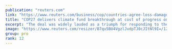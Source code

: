```yaml
---
publication: "reuters.com"
link: "https://www.reuters.com/business/cop/countries-agree-loss-damage-fund-final-cop27-deal-elusive-2022-11-20/"
title: "COP27 delivers climate fund breakthrough at cost of progress on emissions"
excerpt: "The deal was widely lauded as a triumph for responding to the impact that global warming is having on vulnerable countries. But many countries said they felt pressured to give up on tougher commitment"
image: "https://www.reuters.com/resizer/B7qu5BU4VgzlJvdpTJ0cJItNl9I=/1200x628/smart/filters:quality(80)/cloudfront-us-east-2.images.arcpublishing.com/reuters/7HYLM6C2NNLLDOLIIFZAQJCC3Y.jpg"
group: pro
rank: 12
---
```

